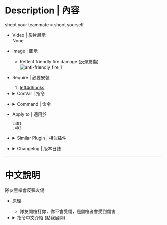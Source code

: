 # Description | 內容
shoot your teammate = shoot yourself

* Video | 影片展示
<br/>None

* Image | 圖示
    * Reflect friendly fire damage (反彈友傷)
    <br/>![anti-friendly_fire_1](image/anti-friendly_fire_1.gif)

* Require | 必要安裝
    1. [left4dhooks](https://forums.alliedmods.net/showthread.php?t=321696)

* <details><summary>ConVar | 指令</summary>

    * cfg/sourcemod/anti-friendly_fire.cfg
        ```php
        // Enable Plugin [0-Disable,1-Enable]
        anti_friendly_fire_enable "1"

        // 1=Disable Molotov, Gascan and Firework Crate friendly fire damage and don't reflect damage
        // 0=Enable friendly fire damage
        anti_friendly_fire_immue_fire "1"

        // 1=Disable Pipe Bomb, Propane Tank, and Oxygen Tank Explosive friendly fire and don't reflect damage
        // 0=Enable friendly fire damage
        anti_friendly_fire_immue_explode "0"

        // (L4D2) 1=Disable Grenade Launcher friendly fire and reflect damage
        // 0=Enable friendly fire damage
        anti_friendly_fire_immue_GL "1"

        // Disable friendly fire damage and don't reflect damage if damage is below this value. (0=Off)
        anti_friendly_fire_damage_sheild "0"

        // Multiply friendly fire damage value and reflect to attacker. (1.0=original damage value)
        anti_friendly_fire_damage_multi "1.5"
        ```
</details>

* <details><summary>Command | 命令</summary>

    None
</details>

* Apply to | 適用於
    ```
    L4D1
    L4D2
    ```

* <details><summary>Similar Plugin | 相似插件</summary>

    1. [l4dffannounce](https://github.com/fbef0102/L4D1_2-Plugins/tree/master/l4dffannounce): Adds Friendly Fire Announcements (who kills teammates)
        > 顯示誰他馬TK我

    2. [l4d_friendly_fire_stats](https://github.com/fbef0102/Game-Private_Plugin/tree/main/Plugin_%E6%8F%92%E4%BB%B6/Survivor_%E4%BA%BA%E9%A1%9E/l4d_friendly_fire_stats): Display all friendly fire dealt and received
        > 顯示造成與受到的友傷以及兇手，有友傷統計

    3. [anti-friendly_fire_V2](https://github.com/fbef0102/Game-Private_Plugin/tree/main/Plugin_%E6%8F%92%E4%BB%B6/Anti_Griefer_%E9%98%B2%E6%83%A1%E6%84%8F%E8%B7%AF%E4%BA%BA/anti-friendly_fire_V2): shoot teammate = shoot yourself V2
        > 隊友開槍射你會反彈傷害，第二版本
        
    4. [anti-friendly_fire_RPG](https://github.com/fbef0102/Game-Private_Plugin/tree/main/Plugin_%E6%8F%92%E4%BB%B6/Anti_Griefer_%E9%98%B2%E6%83%A1%E6%84%8F%E8%B7%AF%E4%BA%BA/anti-friendly_fire_RPG): shoot teammate = shoot yourself RPG
        > 隊友開槍射你會反彈傷害，RPG版本
</details>

* <details><summary>Changelog | 版本日誌</summary>

	* v1.7 (2023-12-17)
		* Optimize code and improve performance

	* v1.6 (2023-11-18)
		* Add grenade launcher damage

    * v1.5 (2022-12-6)
        * Disable Pipe Bomb Explosive friendly fire
        * Disable Fire friendly fire.
        * Friendly fire now will not incap player
</details>

- - - -
# 中文說明
隊友黑槍會反彈友傷

* 原理
    * 隊友開槍打你，你不會受傷，是開槍者會受到傷害

* <details><summary>指令中文介紹 (點我展開)</summary>

    * cfg/sourcemod/anti-friendly_fire.cfg
        ```php
        // 啟用插件 [0-關閉,1-開啟]
        anti_friendly_fire_enable "1"

        // 1=汽油彈、油桶、煙火盒不造成友傷也不反彈友傷
        // 0=啟動友傷
        anti_friendly_fire_immue_fire "1"

        // 1=土製炸彈、瓦斯罐、氧氣罐不造成友傷也不反彈友傷
        // 0=啟動友傷
        anti_friendly_fire_immue_explode "0"

        // (L4D2) 1=榴彈發射器不造成友傷並反彈友傷
        // 0=啟動友傷
        anti_friendly_fire_immue_GL "1"

        // 友傷低於此數值時，不造成友傷也不反彈友傷 (0=關閉).
        anti_friendly_fire_damage_sheild "0"

        // 友傷 x 數值，然後再反彈 (1.0 = 反彈一樣的傷害)
        anti_friendly_fire_damage_multi "1.5"
        ```
</details>


